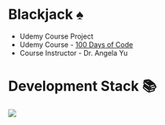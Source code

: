 # Blackjack ♠️

- Udemy Course Project
- Udemy Course - [100 Days of Code](https://www.udemy.com/course/100-days-of-code/)
- Course Instructor - Dr. Angela Yu

# Development Stack 📚

![](https://img.shields.io/badge/Python-3776AB?style=for-the-badge&logo=python&logoColor=white)
